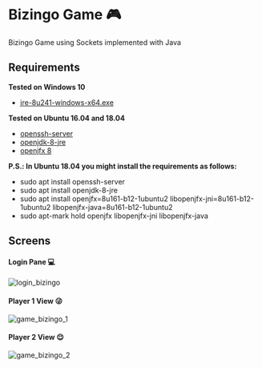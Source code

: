 # Bizingo Game :video_game:
Bizingo Game using Sockets implemented with Java

## Requirements
**Tested on Windows 10**
- [jre-8u241-windows-x64.exe](https://www.oracle.com/java/technologies/javase-jre8-downloads.html)

**Tested on Ubuntu 16.04 and 18.04**
- [openssh-server](https://help.ubuntu.com/lts/serverguide/openssh-server.html)
- [openjdk-8-jre](https://openjdk.java.net/install/)
- [openjfx 8](https://wiki.openjdk.java.net/display/OpenJFX/Building+OpenJFX+8u)

**P.S.: In Ubuntu 18.04 you might install the requirements as follows:**
- sudo apt install openssh-server
- sudo apt install openjdk-8-jre
- sudo apt install openjfx=8u161-b12-1ubuntu2 libopenjfx-jni=8u161-b12-1ubuntu2 libopenjfx-java=8u161-b12-1ubuntu2
- sudo apt-mark hold openjfx libopenjfx-jni libopenjfx-java

## Screens

#### Login Pane :computer:
![login_bizingo](https://user-images.githubusercontent.com/19287934/74107127-c4867d00-4b4b-11ea-8e88-04cb39ff7331.png)

#### Player 1 View :stuck_out_tongue_winking_eye:
![game_bizingo_1](https://user-images.githubusercontent.com/19287934/74387926-b4370200-4dd8-11ea-8ad9-f16f6b4c6ea4.png)

#### Player 2 View :relieved:
![game_bizingo_2](https://user-images.githubusercontent.com/19287934/74387935-b6995c00-4dd8-11ea-9491-ebba67f7b1e9.png)
